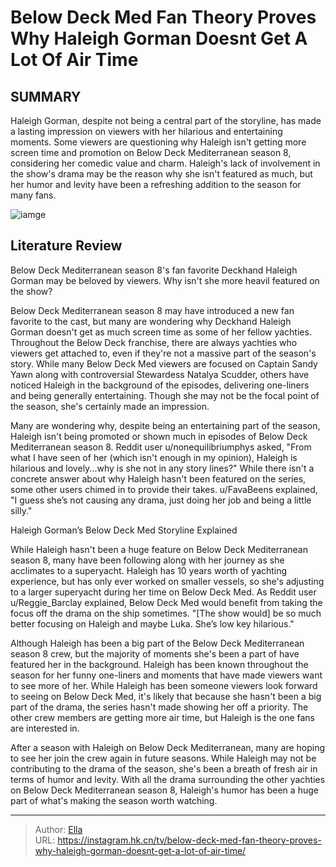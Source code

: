 # Below Deck Med Fan Theory Proves Why Haleigh Gorman Doesnt Get A Lot Of Air Time


## SUMMARY 



  Haleigh Gorman, despite not being a central part of the storyline, has made a lasting impression on viewers with her hilarious and entertaining moments.   Some viewers are questioning why Haleigh isn&#39;t getting more screen time and promotion on Below Deck Mediterranean season 8, considering her comedic value and charm.   Haleigh&#39;s lack of involvement in the show&#39;s drama may be the reason why she isn&#39;t featured as much, but her humor and levity have been a refreshing addition to the season for many fans.  

![iamge](https://static1.srcdn.com/wordpress/wp-content/uploads/2023/11/below-deck-med-fan-theory-proves-why-haleigh-gorman-doesn-t-get-a-lot-of-air-time.jpg)

## Literature Review
Below Deck Mediterranean season 8&#39;s fan favorite Deckhand Haleigh Gorman may be beloved by viewers. Why isn&#39;t she more heavil featured on the show?




Below Deck Mediterranean season 8 may have introduced a new fan favorite to the cast, but many are wondering why Deckhand Haleigh Gorman doesn&#39;t get as much screen time as some of her fellow yachties. Throughout the Below Deck franchise, there are always yachties who viewers get attached to, even if they&#39;re not a massive part of the season&#39;s story. While many Below Deck Med viewers are focused on Captain Sandy Yawn along with controversial Stewardess Natalya Scudder, others have noticed Haleigh in the background of the episodes, delivering one-liners and being generally entertaining. Though she may not be the focal point of the season, she&#39;s certainly made an impression.




Many are wondering why, despite being an entertaining part of the season, Haleigh isn&#39;t being promoted or shown much in episodes of Below Deck Mediterranean season 8. Reddit user u/nonequilibriumphys asked, &#34;From what I have seen of her (which isn&#39;t enough in my opinion), Haleigh is hilarious and lovely...why is she not in any story lines?&#34; While there isn&#39;t a concrete answer about why Haleigh hasn&#39;t been featured on the series, some other users chimed in to provide their takes. u/FavaBeens explained, &#34;I guess she’s not causing any drama, just doing her job and being a little silly.&#34;


 Haleigh Gorman’s Below Deck Med Storyline Explained 
          

While Haleigh hasn&#39;t been a huge feature on Below Deck Mediterranean season 8, many have been following along with her journey as she acclimates to a superyacht. Haleigh has 10 years worth of yachting experience, but has only ever worked on smaller vessels, so she&#39;s adjusting to a larger superyacht during her time on Below Deck Med. As Reddit user u/Reggie_Barclay explained, Below Deck Med would benefit from taking the focus off the drama on the ship sometimes. &#34;[The show would] be so much better focusing on Haleigh and maybe Luka. She’s low key hilarious.&#34;





 

Although Haleigh has been a big part of the Below Deck Mediterranean season 8 crew, but the majority of moments she&#39;s been a part of have featured her in the background. Haleigh has been known throughout the season for her funny one-liners and moments that have made viewers want to see more of her. While Haleigh has been someone viewers look forward to seeing on Below Deck Med, it&#39;s likely that because she hasn&#39;t been a big part of the drama, the series hasn&#39;t made showing her off a priority. The other crew members are getting more air time, but Haleigh is the one fans are interested in.

After a season with Haleigh on Below Deck Mediterranean, many are hoping to see her join the crew again in future seasons. While Haleigh may not be contributing to the drama of the season, she&#39;s been a breath of fresh air in terms of humor and levity. With all the drama surrounding the other yachties on Below Deck Mediterranean season 8, Haleigh&#39;s humor has been a huge part of what&#39;s making the season worth watching.






---

> Author: [Ella](https://instagram.hk.cn/)  
> URL: https://instagram.hk.cn/tv/below-deck-med-fan-theory-proves-why-haleigh-gorman-doesnt-get-a-lot-of-air-time/  

